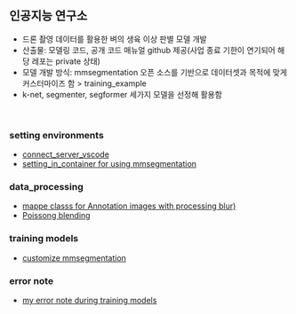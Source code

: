 ## 인공지능 연구소
- 드론 촬영 데이터를 활용한 벼의 생육 이상 판별 모델 개발
- 산출물: 모델링 코드, 공개 코드 매뉴얼 github 제공(사업 종료 기한이 연기되어 해당 레포는 private 상태)
- 모델 개발 방식: mmsegmentation 오픈 소스를 기반으로 데이터셋과 목적에 맞게 커스터마이즈 함 > training_example
- k-net, segmenter, segformer 세가지 모델을 선정해 활용함

</br>

### setting environments
- [connect_server_vscode](https://github.com/Yeongbi-Na/GIAI/blob/main/setting_env/connect_server_vscode.md)
- [setting_in_container for using mmsegmentation](https://github.com/Yeongbi-Na/GIAI/blob/main/setting_env/setting_in_container.md)

### data_processing
- [mappe classs for Annotation images with processing blur)](https://github.com/Yeongbi-Na/GIAI/blob/main/data_preprocessing/mapping_class.py)
- [Poissong blending](https://github.com/Yeongbi-Na/GIAI/blob/main/data_preprocessing/poisong_blending.py)

### training models
- [customize mmsegmentation](https://github.com/Yeongbi-Na/GIAI/tree/main/train_example)

### error note
- [my error note during training models](https://github.com/Yeongbi-Na/GIAI/blob/main/error_note.md)
